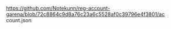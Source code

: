 https://github.com/Notekunn/reg-account-garena/blob/72c8864c9d8a76c23a6c5528af0c39796e4f3801/ac
count.json
